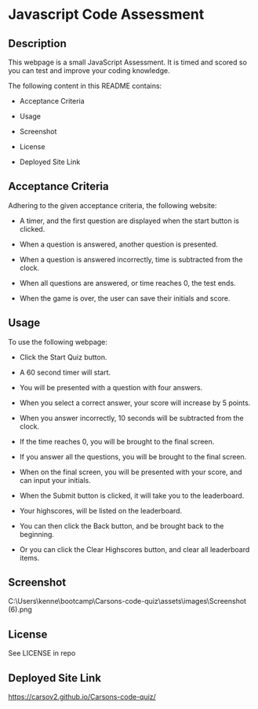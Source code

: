 # Javascript Code Assessment

## Description

This webpage is a small JavaScript Assessment. It is timed and scored so you can test and improve your coding knowledge.

The following content in this README contains:

* Acceptance Criteria

* Usage

* Screenshot

* License

* Deployed Site Link

## Acceptance Criteria

Adhering to the given acceptance criteria, the following website:

* A timer, and the first question are displayed when the start button is clicked.

* When a question is answered, another question is presented.

* When a question is answered incorrectly, time is subtracted from the clock.

* When all questions are answered, or time reaches 0, the test ends.

* When the game is over, the user can save their initials and score.

## Usage

To use the following webpage:

* Click the Start Quiz button.

* A 60 second timer will start.

* You will be presented with a question with four answers.

* When you select a correct answer, your score will increase by 5 points.

* When you answer incorrectly, 10 seconds will be subtracted from the clock.

* If the time reaches 0, you will be brought to the final screen.

* If you answer all the questions, you will be brought to the final screen.

* When on the final screen, you will be presented with your score, and can input your initials.

* When the Submit button is clicked, it will take you to the leaderboard.

* Your highscores, will be listed on the leaderboard.

* You can then click the Back button, and be brought back to the beginning.

* Or you can click the Clear Highscores button, and clear all leaderboard items.

## Screenshot

C:\Users\kenne\bootcamp\Carsons-code-quiz\assets\images\Screenshot (6).png

## License 

See LICENSE in repo

## Deployed Site Link
https://carsov2.github.io/Carsons-code-quiz/
